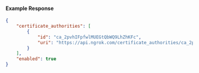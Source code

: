 <!-- Code generated for API Clients. DO NOT EDIT. -->

#### Example Response

```json
{
	"certificate_authorities": [
		{
			"id": "ca_2pvhIFpfwlMUEGtQbWQ9LhZhKFc",
			"uri": "https://api.ngrok.com/certificate_authorities/ca_2pvhIFpfwlMUEGtQbWQ9LhZhKFc"
		}
	],
	"enabled": true
}
```

